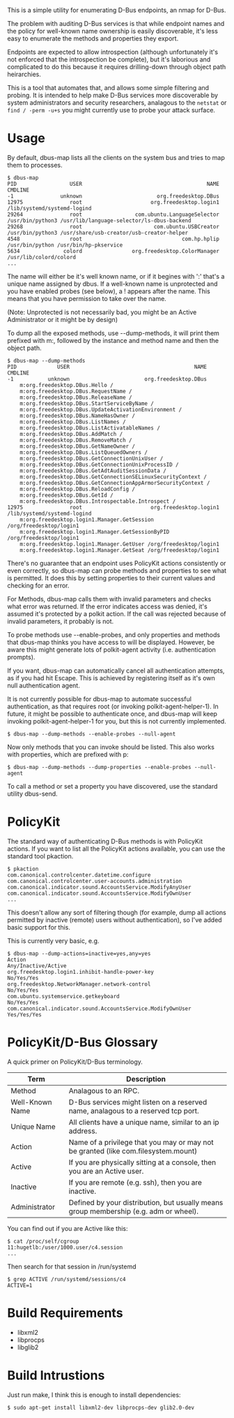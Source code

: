 This is a simple utility for enumerating D-Bus endpoints, an nmap for D-Bus.

The problem with auditing D-Bus services is that while endpoint names and the
policy for well-known name ownership is easily discoverable, it's less easy to
enumerate the methods and properties they export.

Endpoints are expected to allow introspection (although unfortunately it's not
enforced that the introspection be complete), but it's laborious and
complicated to do this because it requires drilling-down through object
path heirarchies.

This is a tool that automates that, and allows some simple filtering and
probing. It is intended to help make D-Bus services more discoverable by system
administrators and security researchers, analagous to the `netstat` or `find /
-perm -u+s` you might currently use to probe your attack surface.

# Usage

By default, dbus-map lists all the clients on the system bus and tries to map
them to processes.

```
$ dbus-map
PID                 USER                                        NAME                             CMDLINE
-1               unknown                        org.freedesktop.DBus                                    
12975               root                      org.freedesktop.login1         /lib/systemd/systemd-logind
29264               root                 com.ubuntu.LanguageSelector                    /usr/bin/python3 /usr/lib/language-selector/ls-dbus-backend
29268               root                       com.ubuntu.USBCreator                    /usr/bin/python3 /usr/share/usb-creator/usb-creator-helper
4548                root                                com.hp.hplip                     /usr/bin/python /usr/bin/hp-pkservice
5634              colord                org.freedesktop.ColorManager              /usr/lib/colord/colord
...
```

The name will either be it's well known name, or if it begines with ':' that's
a unique name assigned by dbus. If a well-known name is unprotected and you have
enabled probes (see below), a ! appears after the name. This means that you
have permission to take over the name.

(Note: Unprotected is not necessarily bad, you might be an Active Administrator or it might be by design)

To dump all the exposed methods, use --dump-methods, it will print them
prefixed with m:, followed by the instance and method name and then the object
path.

```
$ dbus-map --dump-methods
PID             USER                                        NAME                             CMDLINE
-1           unknown                        org.freedesktop.DBus                                    
    m:org.freedesktop.DBus.Hello /
    m:org.freedesktop.DBus.RequestName /
    m:org.freedesktop.DBus.ReleaseName /
    m:org.freedesktop.DBus.StartServiceByName /
    m:org.freedesktop.DBus.UpdateActivationEnvironment /
    m:org.freedesktop.DBus.NameHasOwner /
    m:org.freedesktop.DBus.ListNames /
    m:org.freedesktop.DBus.ListActivatableNames /
    m:org.freedesktop.DBus.AddMatch /
    m:org.freedesktop.DBus.RemoveMatch /
    m:org.freedesktop.DBus.GetNameOwner /
    m:org.freedesktop.DBus.ListQueuedOwners /
    m:org.freedesktop.DBus.GetConnectionUnixUser /
    m:org.freedesktop.DBus.GetConnectionUnixProcessID /
    m:org.freedesktop.DBus.GetAdtAuditSessionData /
    m:org.freedesktop.DBus.GetConnectionSELinuxSecurityContext /
    m:org.freedesktop.DBus.GetConnectionAppArmorSecurityContext /
    m:org.freedesktop.DBus.ReloadConfig /
    m:org.freedesktop.DBus.GetId /
    m:org.freedesktop.DBus.Introspectable.Introspect /
12975               root                      org.freedesktop.login1         /lib/systemd/systemd-logind
    m:org.freedesktop.login1.Manager.GetSession /org/freedesktop/login1
    m:org.freedesktop.login1.Manager.GetSessionByPID /org/freedesktop/login1
    m:org.freedesktop.login1.Manager.GetUser /org/freedesktop/login1
    m:org.freedesktop.login1.Manager.GetSeat /org/freedesktop/login1
```

There's no guarantee that an endpoint uses PolicyKit actions consistently or
even correctly, so dbus-map can probe methods and properties to see what is
permitted. It does this by setting properties to their current values and
checking for an error.

For Methods, dbus-map calls them with invalid parameters and checks what error
was returned. If the error indicates access was denied, it's assumed it's
protected by a polkit action. If the call was rejected because of invalid
parameters, it probably is not.

To probe methods use --enable-probes, and only properties and methods that
dbus-map thinks you have access to will be displayed. However, be aware this
might generate lots of polkit-agent activity (i.e. authentication prompts).

If you want, dbus-map can automatically cancel all authentication attempts, as
if you had hit Escape. This is achieved by registering itself as it's own null
authentication agent.

It is not currently possible for dbus-map to automate successful
authentication, as that requires root (or invoking polkit-agent-helper-1). In
future, it might be possible to authenticate once, and dbus-map will keep
invoking polkit-agent-helper-1 for you, but this is not currently implemented.

```
$ dbus-map --dump-methods --enable-probes --null-agent
```

Now only methods that you can invoke should be listed. This also works with
properties, which are prefixed with p:

```
$ dbus-map --dump-methods --dump-properties --enable-probes --null-agent
```

To call a method or set a property you have discovered, use the standard
utility dbus-send.

# PolicyKit

The standard way of authenticating D-Bus methods is with PolicyKit actions. If
you want to list all the PolicyKit actions available, you can use the standard
tool pkaction.

```
$ pkaction 
com.canonical.controlcenter.datetime.configure
com.canonical.controlcenter.user-accounts.administration
com.canonical.indicator.sound.AccountsService.ModifyAnyUser
com.canonical.indicator.sound.AccountsService.ModifyOwnUser
...
```

This doesn't allow any sort of filtering though (for example, dump all
actions permitted by inactive (remote) users without authentication), so
I've added basic support for this.

This is currently very basic, e.g.

```
$ dbus-map --dump-actions=inactive=yes,any=yes
Action                                                           Any/Inactive/Active
org.freedesktop.login1.inhibit-handle-power-key                  No/Yes/Yes
org.freedesktop.NetworkManager.network-control                   No/Yes/Yes
com.ubuntu.systemservice.getkeyboard                             No/Yes/Yes
com.canonical.indicator.sound.AccountsService.ModifyOwnUser      Yes/Yes/Yes
```

# PolicyKit/D-Bus Glossary

A quick primer on PolicyKit/D-Bus terminology.

| Term            | Description
| --------------- | ----------------
| Method          | Analagous to an RPC.
| Well-Known Name | D-Bus services might listen on a reserved name, analagous to a reserved tcp port.
| Unique Name     | All clients have a unique name, similar to an ip address.
| Action          | Name of a privilege that you may or may not be granted (like com.filesystem.mount)
| Active          | If you are physically sitting at a console, then you are an Active user.
| Inactive        | If you are remote (e.g. ssh), then you are inactive.
| Administrator   | Defined by your distribution, but usually means group membership (e.g. adm or wheel).

You can find out if you are Active like this:

```
$ cat /proc/self/cgroup 
11:hugetlb:/user/1000.user/c4.session
...
```

Then search for that session in /run/systemd

```
$ grep ACTIVE /run/systemd/sessions/c4
ACTIVE=1
```

# Build Requirements

* libxml2
* libprocps
* libglib2


# Build Intrustions

Just run make, I think this is enough to install dependencies:

```
$ sudo apt-get install libxml2-dev libprocps-dev glib2.0-dev
```


